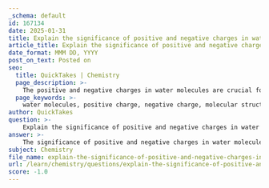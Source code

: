 ```yaml
---
_schema: default
id: 167134
date: 2025-01-31
title: Explain the significance of positive and negative charges in water molecules.
article_title: Explain the significance of positive and negative charges in water molecules.
date_format: MMM DD, YYYY
post_on_text: Posted on
seo:
  title: QuickTakes | Chemistry
  page_description: >-
    The positive and negative charges in water molecules are crucial for understanding water's unique properties, including its polarity, hydrogen bonding, solvent abilities, and biological significance.
  page_keywords: >-
    water molecules, positive charge, negative charge, molecular structure, polarity, hydrogen bonding, cohesion, adhesion, solvent properties, biological importance, universal solvent, ionic compounds, biochemical reactions, nutrient transport
author: QuickTakes
question: >-
    Explain the significance of positive and negative charges in water molecules.
answer: >-
    The significance of positive and negative charges in water molecules is fundamental to understanding many of water's unique properties and behaviors. Here’s a detailed explanation:\n\n### 1. Molecular Structure and Polarity\nWater (H₂O) is composed of two hydrogen atoms covalently bonded to one oxygen atom. Due to the difference in electronegativity between oxygen and hydrogen, the oxygen atom attracts the shared electrons more strongly, resulting in a polar molecule. This creates a partial negative charge (δ-) on the oxygen atom and partial positive charges (δ+) on the hydrogen atoms. \n\n### 2. Hydrogen Bonding\nThe polarity of water molecules allows them to form hydrogen bonds with each other. A hydrogen bond occurs when the partially positive hydrogen atom of one water molecule is attracted to the partially negative oxygen atom of another water molecule. This interaction is crucial for many of water's properties, including:\n\n- **Cohesion**: The attraction between water molecules leads to high surface tension, allowing water to form droplets and enabling phenomena like raindrop formation.\n- **Adhesion**: Water's positive and negative charges allow it to adhere to other polar surfaces, such as glass, which is essential for processes like capillary action.\n\n### 3. Solvent Properties\nWater's polarity makes it an excellent solvent, often referred to as the "universal solvent." The positive and negative charges of water molecules enable them to surround and interact with various solutes:\n\n- **Dissolution of Ionic Compounds**: When ionic compounds like sodium chloride (NaCl) are introduced to water, the positive hydrogen ends of water molecules are attracted to the negatively charged chloride ions, while the negative oxygen ends are attracted to the positively charged sodium ions. This interaction helps to separate and stabilize the ions in solution, forming hydration shells around them.\n\n### 4. Biological Importance\nThe unique properties of water, driven by its molecular polarity and the presence of positive and negative charges, are vital for life. Water's ability to dissolve a wide range of substances facilitates biochemical reactions and nutrient transport in biological systems. Additionally, the hydrogen bonding between water molecules contributes to the stability of temperature in environments, which is crucial for maintaining life.\n\n### Conclusion\nIn summary, the positive and negative charges in water molecules are significant because they lead to water's polarity, which in turn facilitates hydrogen bonding, enhances its solvent properties, and supports various biological functions. Understanding these interactions is essential for grasping the role of water in both chemical and biological contexts.
subject: Chemistry
file_name: explain-the-significance-of-positive-and-negative-charges-in-water-molecules.md
url: /learn/chemistry/questions/explain-the-significance-of-positive-and-negative-charges-in-water-molecules
score: -1.0
---
```


&nbsp;
